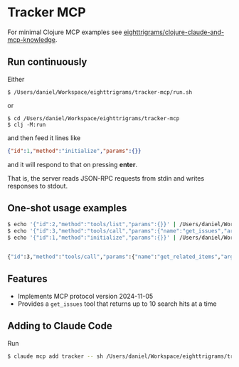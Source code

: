 # Tracker MCP

For minimal Clojure MCP examples see [eighttrigrams/clojure-claude-and-mcp-knowledge](https://github.com/eighttrigrams/clojure-claude-and-mcp-knowledge).

## Run continuously

Either

```
$ /Users/daniel/Workspace/eighttrigrams/tracker-mcp/run.sh
```

or

```
$ cd /Users/daniel/Workspace/eighttrigrams/tracker-mcp
$ clj -M:run
```

and then feed it lines like

```json
{"id":1,"method":"initialize","params":{}}
```

and it will respond to that on pressing **enter**. 

That is, the server reads JSON-RPC requests from stdin and writes responses to stdout.

## One-shot usage examples

```sh
$ echo '{"id":2,"method":"tools/list","params":{}}' | /Users/daniel/Workspace/eighttrigrams/tracker-mcp/run.sh
$ echo '{"id":3,"method":"tools/call","params":{"name":"get_issues","arguments":{"q":"Paris"}}}' | /Users/daniel/Workspace/eighttrigrams/tracker-mcp/run.sh
$ echo '{"id":1,"method":"initialize","params":{}}' | /Users/daniel/Workspace/eighttrigrams/tracker-mcp/run.sh


{"id":3,"method":"tools/call","params":{"name":"get_related_items","arguments":{"selected-context-item-id":"10935", "q":"", "secondary-contexts-items-ids":["11041"]}}}
```

## Features

- Implements MCP protocol version 2024-11-05
- Provides a `get_issues` tool that returns up to 10 search hits at a time

## Adding to Claude Code

Run

```sh
$ claude mcp add tracker -- sh /Users/daniel/Workspace/eighttrigrams/tracker.project/tracker-mcp/run.sh
```
